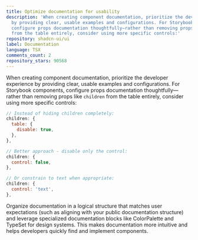 ```yaml
---
title: Optimize documentation for usability
description: 'When creating component documentation, prioritize the developer experience
  by providing clear, usable examples and configurations. For Storybook components,
  configure props documentation thoughtfully—rather than removing props like `children`
  from the table entirely, consider using more specific controls:'
repository: shadcn-ui/ui
label: Documentation
language: TSX
comments_count: 2
repository_stars: 90568
---
```


When creating component documentation, prioritize the developer experience by providing clear, usable examples and configurations. For Storybook components, configure props documentation thoughtfully—rather than removing props like `children` from the table entirely, consider using more specific controls:

```js
// Instead of hiding children completely:
children: {
  table: {
    disable: true,
  },
},

// Better approach - disable only the control:
children: {
  control: false,
},

// Or constrain to text when appropriate:
children: {
  control: 'text',
},
```

Organize documentation in a logical structure that matches user expectations (such as aligning with your public documentation structure) and leverage specialized documentation blocks like ColorPalette and TypeSet for design systems. This makes documentation more intuitive and helps developers quickly find and implement components.